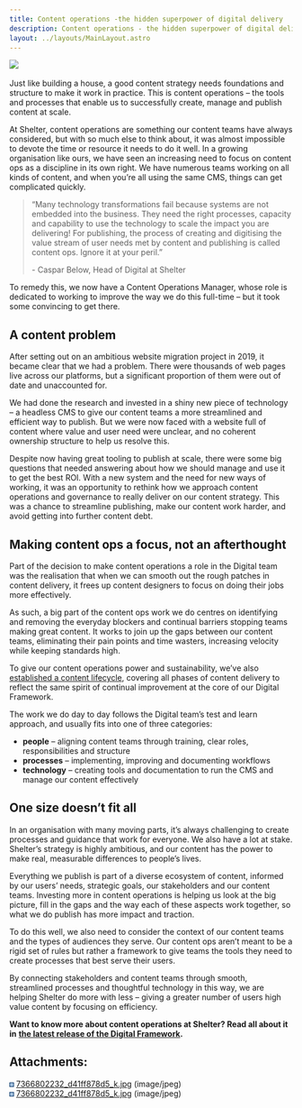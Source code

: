 ```yaml
---
title: Content operations -the hidden superpower of digital delivery
description: Content operations - the hidden superpower of digital delivery
layout: ../layouts/MainLayout.astro
---
```


![](attachments/968392705/968392712.jpg)

Just like building a house, a good content strategy needs foundations and structure to make it work in practice. This is content operations – the tools and processes that enable us to successfully create, manage and publish content at scale.

At Shelter, content operations are something our content teams have always considered, but with so much else to think about, it was almost impossible to devote the time or resource it needs to do it well. In a growing organisation like ours, we have seen an increasing need to focus on content ops as a discipline in its own right. We have numerous teams working on all kinds of content, and when you’re all using the same CMS, things can get complicated quickly.

> “Many technology transformations fail because systems are not embedded into the business. They need the right processes, capacity and capability to use the technology to scale the impact you are delivering! For publishing, the process of creating and digitising the value stream of user needs met by content and publishing is called content ops. Ignore it at your peril.”
>
> \- Caspar Below, Head of Digital at Shelter

To remedy this, we now have a Content Operations Manager, whose role is dedicated to working to improve the way we do this full-time – but it took some convincing to get there.

## A content problem

After setting out on an ambitious website migration project in 2019, it became clear that we had a problem. There were thousands of web pages live across our platforms, but a significant proportion of them were out of date and unaccounted for.

We had done the research and invested in a shiny new piece of technology – a headless CMS to give our content teams a more streamlined and efficient way to publish. But we were now faced with a website full of content where value and user need were unclear, and no coherent ownership structure to help us resolve this.

Despite now having great tooling to publish at scale, there were some big questions that needed answering about how we should manage and use it to get the best ROI. With a new system and the need for new ways of working, it was an opportunity to rethink how we approach content operations and governance to really deliver on our content strategy. This was a chance to streamline publishing, make our content work harder, and avoid getting into further content debt.

## Making content ops a focus, not an afterthought

Part of the decision to make content operations a role in the Digital team was the realisation that when we can smooth out the rough patches in content delivery, it frees up content designers to focus on doing their jobs more effectively.

As such, a big part of the content ops work we do centres on identifying and removing the everyday blockers and continual barriers stopping teams making great content. It works to join up the gaps between our content teams, eliminating their pain points and time wasters, increasing velocity while keeping standards high.

To give our content operations power and sustainability, we’ve also [established a content lifecycle](The-lifecycle-of-a-piece-of-content_962330631.html), covering all phases of content delivery to reflect the same spirit of continual improvement at the core of our Digital Framework.

The work we do day to day follows the Digital team’s test and learn approach, and usually fits into one of three categories:

- **people** – aligning content teams through training, clear roles, responsibilities and structure
- **processes** – implementing, improving and documenting workflows
- **technology** – creating tools and documentation to run the CMS and manage our content effectively

## One size doesn’t fit all

In an organisation with many moving parts, it’s always challenging to create processes and guidance that work for everyone. We also have a lot at stake. Shelter’s strategy is highly ambitious, and our content has the power to make real, measurable differences to people’s lives.

Everything we publish is part of a diverse ecosystem of content, informed by our users’ needs, strategic goals, our stakeholders and our content teams. Investing more in content operations is helping us look at the big picture, fill in the gaps and the way each of these aspects work together, so what we do publish has more impact and traction.

To do this well, we also need to consider the context of our content teams and the types of audiences they serve. Our content ops aren’t meant to be a rigid set of rules but rather a framework to give teams the tools they need to create processes that best serve their users.

By connecting stakeholders and content teams through smooth, streamlined processes and thoughtful technology in this way, we are helping Shelter do more with less – giving a greater number of users high value content by focusing on efficiency.

**Want to know more about content operations at Shelter? Read all about it in** [**the latest release of the Digital Framework**](Our-content-operations_960856065.html)**.**

## Attachments:

![](images/icons/bullet_blue.gif) [7366802232_d41ff878d5_k.jpg](attachments/968392705/968196133.jpg) (image/jpeg)  
![](images/icons/bullet_blue.gif) [7366802232_d41ff878d5_k.jpg](attachments/968392705/968392712.jpg) (image/jpeg)
